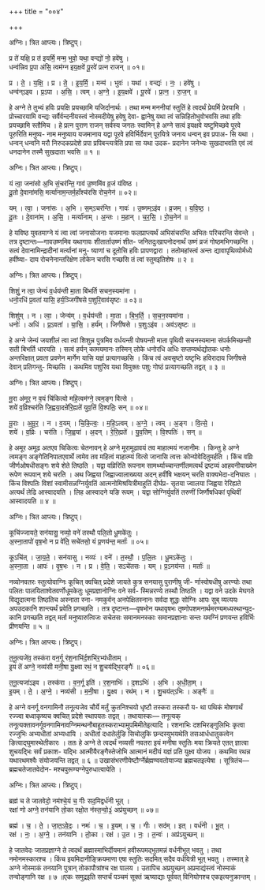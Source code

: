 +++
title = "००४"

+++


अग्निः। त्रित आप्त्यः। त्रिष्टुप्।

प्र ते॑ यक्षि॒ प्र त॑ इयर्मि॒ मन्म॒ भुवो॒ यथा॒ वन्द्यो॑ नो॒ हवे॑षु ।  
धन्व॑न्निव प्र॒पा अ॑सि॒ त्वम॑ग्न इय॒क्षवे॑ पू॒रवे॑ प्रत्न राजन् ॥ ०१॥

प्र । ते॒ । य॒क्षि॒ । प्र । ते॒ । इ॒य॒र्मि॒ । मन्म॑ । भुवः॑ । यथा॑ । वन्द्यः॑ । नः॒ । हवे॑षु ।  
धन्व॑न्ऽइव । प्र॒ऽपा । अ॒सि॒ । त्वम् । अ॒ग्ने॒ । इ॒य॒क्षवे॑ । पू॒रवे॑ । प्र॒त्न॒ । रा॒ज॒न् ॥

हे अग्ने ते तुभ्यं हविः प्रयक्षि प्रयच्छामि यजिर्दानार्थः । तथा मन्म मननीयां स्तुतिं हे त्वदर्थं प्रेयर्मि प्रेरयामि । प्रोच्चारयामि वन्द्यः सर्वैर्वन्दनीयस्त्वं नोस्मदीयेषु हवेषु देवा- ह्वानेषु यथा त्वं सन्निहितोभुवोभवसि तथा हविः प्रयच्छामि स्तौमिच । हे प्रत्न पुराण राजन् सर्वस्य जगतः स्वामिन् हे अग्ने सत्वं इयक्षवे यष्टुमिच्छवे पूरवे पूरुरिति मनुष्य- नाम मनुष्याय यजमानाय यद्वा पूरवे हविर्भिर्देवान् पूरयित्रे जनाय धन्वन् इव प्रपाअ- सि यथा । धन्वन् धन्वनि मरौ निरुदकप्रदेशे प्रपा प्रपिबन्त्यत्रेति प्रपा सा यथा उदक- प्रदानेन जनेभ्यः सुखदाभवति एवं त्वं धनदानेन तस्मै सुखदाता भवसि ॥ १ ॥

अग्निः। त्रित आप्त्यः। त्रिष्टुप्।

यं त्वा॒ जना॑सो अ॒भि सं॒चर॑न्ति॒ गाव॑ उ॒ष्णमि॑व व्र॒जं य॑विष्ठ ।  
दू॒तो दे॒वाना॑मसि॒ मर्त्या॑नाम॒न्तर्म॒हाँश्च॑रसि रोच॒नेन॑ ॥ ०२॥

यम् । त्वा॒ । जना॑सः । अ॒भि । स॒म्ऽचर॑न्ति । गावः॑ । उ॒ष्णम्ऽइ॑व । व्र॒जम् । य॒वि॒ष्ठ॒ ।  
दू॒तः । दे॒वाना॑म् । अ॒सि॒ । मर्त्या॑नाम् । अ॒न्तः । म॒हान् । च॒र॒सि॒ । रो॒च॒नेन॑ ॥

हे यविष्ठ युवतमाग्ने यं त्वा त्वां जनासोजनाः यजमानाः फलप्राप्त्यर्थं अभिसंचरन्ति अभितः परिचरन्ति सेवन्ते । तत्र दृष्टान्तः—गावउष्णमिव यथागावः शीतार्ताउष्णं शीत- जनितदुःखापनोदनार्थं उष्णं व्रजं गोष्ठमभिगच्छन्ति । सत्वं देवानामिन्द्रादीनां मर्त्यानां मनु- ष्याणां च दूतोसि हविः प्रापणद्वारा । ततोमहांस्त्वं अन्तः द्यावापृथिव्योर्मध्ये हवींष्या- दाय रोचनेनान्तरिक्षेण लोकेन चरसि गच्छसि तं त्वां स्तुमइतिशेषः ॥ २ ॥

अग्निः। त्रित आप्त्यः। त्रिष्टुप्।

शिशुं॒ न त्वा॒ जेन्यं॑ व॒र्धय॑न्ती मा॒ता बि॑भर्ति सचन॒स्यमा॑ना ।  
धनो॒रधि॑ प्र॒वता॑ यासि॒ हर्य॒ञ्जिगी॑षसे प॒शुरि॒वाव॑सृष्टः ॥ ०३॥

शिशु॑म् । न । त्वा॒ । जेन्य॑म् । व॒र्धय॑न्ती । मा॒ता । बि॒भ॒र्ति॒ । स॒च॒न॒स्यमा॑ना ।  
धनोः॑ । अधि॑ । प्र॒ऽवता॑ । या॒सि॒ । हर्य॑म् । जिगी॑षसे । प॒शुःऽइ॑व । अव॑ऽसृष्टः ॥

हे अग्ने जेन्यं जयशीलं त्वा त्वां शिशुन्न पुत्रमिव वर्धयन्ती पोषयन्ती माता पृथिवी सचनस्यमाना संपर्कमिच्छन्ती सती बिभर्ति धारयति । सत्वं हर्यन् कामयमानः तस्मिन् लोके धनोरधि अधिः सप्तम्यर्थद्योतकः धनोः अन्तरिक्षात् प्रवता प्रवणेन मार्गेण यासि यज्ञं प्रत्यागच्छसि । किंच त्वं अवसृष्टो यष्टृभिः हविरादाय जिगीषसे देवान् प्रतिगन्तु- मिच्छसि । कथमिव पशुरिव यथा विमुक्तः पशुः गोष्ठं प्रत्यागच्छति तद्वत् ॥ ३ ॥

अग्निः। त्रित आप्त्यः। त्रिष्टुप्।

मू॒रा अ॑मूर॒ न व॒यं चि॑कित्वो महि॒त्वम॑ग्ने॒ त्वम॒ङ्ग वि॑त्से ।  
शये॑ व॒व्रिश्चर॑ति जि॒ह्वया॒दन्रे॑रि॒ह्यते॑ युव॒तिं वि॒श्पतिः॒ सन् ॥ ०४॥

मू॒राः । अ॒मू॒र॒ । न । व॒यम् । चि॒कि॒त्वः॒ । म॒हि॒ऽत्वम् । अ॒ग्ने॒ । त्वम् । अ॒ङ्ग । वि॒त्से॒ ।  
शये॑ । व॒व्रिः । चर॑ति । जि॒ह्वया॑ । अ॒दन् । रे॒रि॒ह्यते॑ । यु॒व॒तिम् । वि॒श्पतिः॑ । सन् ॥

हे अमूर अमूढ अतएव चिकित्वः चेतनावन् हे अग्ने मूरामूढावयं तव माहात्मयं नजानीमः । किन्तु हे अग्ने त्वमङ्ग अङ्गेतिनिपातएवार्थे त्वमेव तव महित्वं माहात्म्यं वित्से जानासि त्वत्तः कोन्योवेदितुमर्हति । किंच वव्रिः जीर्णओषधीसङ्गः शये शेते तिष्ठति । यद्वा वव्रिरिति रूपनाम सामर्थ्याच्चान्तर्णीतमत्वर्थं द्रष्टव्यं आहवनीयाख्येन रूपेण रूपवान् शये चरति । अथ जिह्वया जिह्वाज्वालाख्यया अदन् हवींषि भक्षयन् चरति वाक्यभेदा-दनिघातः । किंच विश्पतिः विशां स्वामीसन्नग्निर्युवतिं आत्मनोमिश्रयित्रीमाहुतिं दीर्घप्र- सृतया ज्वालया जिह्वया रेरिह्यते अत्यर्थं लेढि आस्वादयति । लिह आस्वादने यङि रूपम् । यद्वा सोग्निर्युवतिं तरुणीं जिर्णौषधिकां पृथिवीं आस्वादयति ॥ ४ ॥

अग्निः। त्रित आप्त्यः। त्रिष्टुप्।

कूचि॑ज्जायते॒ सन॑यासु॒ नव्यो॒ वने॑ तस्थौ पलि॒तो धू॒मके॑तुः ।  
अ॒स्ना॒तापो॑ वृष॒भो न प्र वे॑ति॒ सचे॑तसो॒ यं प्र॒णय॑न्त॒ मर्ताः॑ ॥ ०५॥

कूऽचि॑त् । जा॒य॒ते॒ । सन॑यासु । नव्यः॑ । वने॑ । त॒स्थौ॒ । प॒लि॒तः । धू॒मऽके॑तुः ।  
अ॒स्ना॒ता । आपः॑ । वृ॒ष॒भः । न । प्र । वे॒ति॒ । सऽचे॑तसः । यम् । प्र॒ऽनय॑न्त । मर्ताः॑ ॥

नव्योनवतरः स्तुत्योवाग्निः कूचित् क्वचित् प्रदेशे जायते कुत्र सनयासु पुराणीषु जी- र्णास्वोषधीषु अरण्योः तथा पलितः पालयिताश्वेतवर्णोधूमकेतुः धूमप्रज्ञानोग्निः वने सर्व- स्मिन्नरण्ये तस्थौ तिष्ठति । यद्वा वने उदके मेघगते विद्युदात्मना तिष्ठतिच अस्नाता स्ना- नमकुर्वन् अनपेक्षितस्नानः सर्वदा शुद्धः सोग्निः आपः सुब् व्यत्ययः अपउदकानि शान्त्यर्थं प्रवेति प्रगच्छति । तत्र दृष्टान्तः—वृषभोन यथावृषभः तृष्णोपशमनार्थमरण्यमध्यस्थान्युद- कानि प्रगच्छति तद्वत् मर्ता मनुष्यारुत्विजः सचेतसः समानमनस्काः समानप्रज्ञानाः सन्तः यमग्निं प्रणयन्त हविर्भिः प्रीणयन्ति ॥ ५ ॥

अग्निः। त्रित आप्त्यः। त्रिष्टुप्।

त॒नू॒त्यजे॑व॒ तस्क॑रा वन॒र्गू र॑श॒नाभि॑र्द॒शभि॑र॒भ्य॑धीताम् ।  
इ॒यं ते॑ अग्ने॒ नव्य॑सी मनी॒षा यु॒क्ष्वा रथं॒ न शु॒चय॑द्भि॒रङ्गैः॑ ॥ ०६॥

त॒नू॒त्यजा॑ऽइव । तस्क॑रा । व॒न॒र्गू इति॑ । र॒श॒नाभिः॑ । द॒शऽभिः॑ । अ॒भि । अ॒धी॒ता॒म् ।  
इ॒यम् । ते॒ । अ॒ग्ने॒ । नव्य॑सी । म॒नी॒षा । यु॒क्ष्व । रथ॑म् । न । शु॒चय॑त्ऽभिः । अङ्गैः॑ ॥

हे अग्ने वनर्गू वनगामिनौ तनूत्यजेव चौर्ये मर्तुं क्रुतनिश्चयो धृष्टौ तस्करा तस्करौ य- था पथिकं मोषणार्थं रज्ज्वा बध्वाकृष्यच क्वचित् प्रदेशे स्थापयतः तद्वत् । तथायास्कः— तनूत्यक् तनूत्यक्तावनर्गूवनगामिनावग्निमन्थनौबाहूतस्कराभ्यामुपमिमीतेइत्यादि । रशनाभिः दशभिरङ्गुलिभिः कृत्वा रज्जुभिः अभ्यधीतां अभ्यधायि । अधीतां दधातेर्लुङि सिचोलुकि छन्दस्युभयथेति तसआर्धधातुकत्वेन ङित्वाद्घुमास्थेतीकारः । ततः हे अग्ने ते त्वदर्थं नव्यसी नवतरा इयं मनीषा स्तुतिः मया क्रियते एतत् ज्ञात्वा शुचयद्भिः सर्वं प्रकाश- यद्भिः आत्मीयैरङ्गैस्तेजोभि आत्मानं मदीयं यज्ञं प्रति युक्ष्व योजय । कथमिव रथन्न यथारथमश्वैः संयोजयन्ति तद्वत् ॥ ६ ॥ उखासंभरणीयेष्टौर्ग्नेर्ब्रह्मण्ववतोयाज्या ब्रह्मचतइत्येषा । सूत्रितंच—ब्रह्मचतेजातवेदोन- मश्चपुरूण्यग्नेपुरुधात्वायेति ।

अग्निः। त्रित आप्त्यः। त्रिष्टुप्।

ब्रह्म॑ च ते जातवेदो॒ नम॑श्चे॒यं च॒ गीः सद॒मिद्वर्ध॑नी भूत् ।  
रक्षा॑ णो अग्ने॒ तन॑यानि तो॒का रक्षो॒त न॑स्त॒न्वो॒३॒॑ अप्र॑युच्छन् ॥ ०७॥

ब्रह्म॑ । च॒ । ते॒ । जा॒त॒ऽवे॒दः॒ । नमः॑ । च॒ । इ॒यम् । च॒ । गीः । सद॑म् । इत् । वर्ध॑नी । भू॒त् ।  
रक्ष॑ । नः॒ । अ॒ग्ने॒ । तन॑यानि । तो॒का । रक्ष॑ । उ॒त । नः॒ । त॒न्वः॑ । अप्र॑ऽयुच्छन् ॥

हे जातवेदः जातप्रज्ञाग्ने ते त्वदर्थं ब्रह्मास्माभिर्दीयमानं हवीरूपमद्भुतमन्नं वर्धनीभूत् भवतु । तथा नमोनमस्कारश्च । किंच इयमिदानीङ्क्रियमाणा एषा स्तुतिः सदमित् सदैव वर्धयित्री भूत् भवतु । तस्मात् हे अग्ने नोस्माकं तनयानि पुत्रान् तोकापौत्रांश्च रक्ष पालय । उतापिच अप्रयुच्छन् अप्रमाद्यंस्त्वं नोस्माकं तन्वोङ्गानि रक्ष ॥ ७ ॥एकः समुद्रइति सप्तर्चं पञ्चमं सूक्तं ऋष्याद्याः पूर्ववत् विनियोगश्च एकइत्यनुक्रान्तम् ।